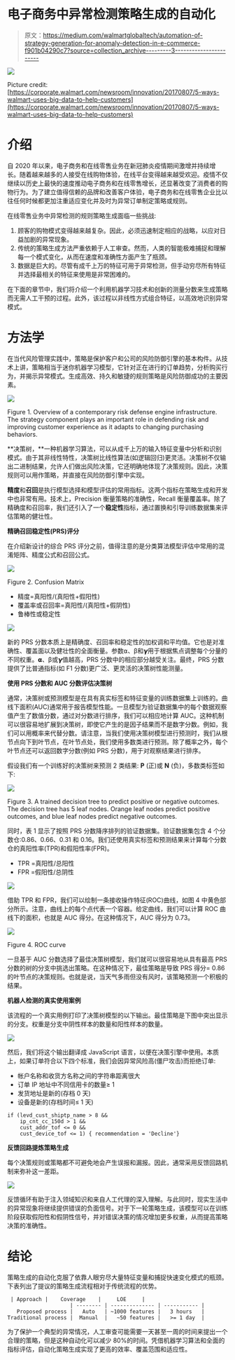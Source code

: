 # 电子商务中异常检测策略生成的自动化

> 原文：<https://medium.com/walmartglobaltech/automation-of-strategy-generation-for-anomaly-detection-in-e-commerce-f901b04290c7?source=collection_archive---------3----------------------->

![](img/a9f5055a187c2fad74ecea9ddd935d70.png)

Picture credit: [https://corporate.walmart.com/newsroom/innovation/20170807/5-ways-walmart-uses-big-data-to-help-customers](https://corporate.walmart.com/newsroom/innovation/20170807/5-ways-walmart-uses-big-data-to-help-customers)

# 介绍

自 2020 年以来，电子商务和在线零售业务在新冠肺炎疫情期间激增并持续增长。随着越来越多的人接受在线购物体验，在线平台变得越来越受欢迎。疫情不仅继续以历史上最快的速度推动电子商务和在线零售增长，还显著改变了消费者的购物行为。为了建立值得信赖的品牌和改善客户体验，电子商务和在线零售企业比以往任何时候都更加注重适应变化并及时为异常订单制定策略或规则。

在线零售业务中异常检测的规则策略生成面临一些挑战:

1.  顾客的购物模式变得越来越复杂。因此，必须迅速制定相应的战略，以应对日益加剧的异常现象。
2.  传统的策略生成方法严重依赖于人工审查。然而，人类的智能极难捕捉和理解每一个模式变化，从而在速度和准确性方面产生了瓶颈。
3.  数据是巨大的。尽管有成千上万的特征可用于异常检测，但手动穷尽所有特征并选择最相关的特征来使用是非常困难的。

在下面的章节中，我们将介绍一个利用机器学习技术和创新的测量分数来生成策略而无需人工干预的过程。此外，该过程以非线性方式组合特征，以高效地识别异常模式。

# 方法学

在当代风险管理实践中，策略是保护客户和公司的风险防御引擎的基本构件。从技术上讲，策略相当于迷你机器学习模型，它针对正在进行的订单趋势，分析购买行为，并揭示异常模式。生成高效、持久和敏捷的规则策略是风险防御成功的主要因素。

![](img/81bb5705b1d5153d5ff308c48dbe3aba.png)

Figure 1\. Overview of a contemporary risk defense engine infrastructure. The strategy component plays an important role in defending risk and improving customer experience as it adapts to changing purchasing behaviors.

**决策树，**一种机器学习算法，可以从成千上万的输入特征变量中分析和识别模式。由于其非线性特性，决策树比线性算法(如逻辑回归)更灵活。决策树不仅输出二进制结果，允许人们做出风险决策，它还明确地体现了决策规则。因此，决策规则可以用作策略，并直接在风险防御引擎中实现。

**精度**和**召回**是执行模型选择和模型评估的常用指标。这两个指标在策略生成和开发中也非常有用。技术上，Precision 衡量策略的准确性，Recall 衡量覆盖率。除了精确度和召回率，我们还引入了一个**稳定性**指标，通过置换和引导训练数据集来评估策略的健壮性。

**精确召回稳定性(PRS)评分**

在介绍新设计的综合 PRS 评分之前，值得注意的是分类算法模型评估中常用的混淆矩阵、精度公式和召回公式。

![](img/e50b12736216faf6e6fbf1de19b1a159.png)

Figure 2\. Confusion Matrix

*   精度=真阳性/(真阳性+假阳性)
*   覆盖率或召回率=真阳性/(真阳性+假阴性)
*   鲁棒性或稳定性

![](img/7097073f8622a95ba3e1908d67254d1b.png)

新的 PRS 分数本质上是精确度、召回率和稳定性的加权调和平均值。它也是对准确性、覆盖面以及健壮性的全面衡量。参数⍺、β和𝞬用于根据焦点调整每个分量的不同权重。⍺、β或𝞬值越高，PRS 分数中的相应部分越受关注。最终，PRS 分数提供了比普通指标(如 F1 分数)更广泛、更灵活的决策树性能测量。

**使用 PRS 分数和 AUC 分数评估决策树**

通常，决策树或预测模型是在具有真实标签和特征变量的训练数据集上训练的。曲线下面积(AUC)通常用于报告模型性能。一旦模型为验证数据集中的每个数据观察值产生了数值分数，通过对分数进行排序，我们可以相应地计算 AUC。这种机制可以很容易地扩展到决策树，即使它产生的是因子结果而不是数字分数。例如，我们可以用概率来代替分数。请注意，当我们使用决策树模型进行预测时，我们从根节点向下到叶节点，在叶节点处，我们使用多数类进行预测。除了概率之外，每个叶节点还可以返回数字分数(例如 PRS 分数)，用于对观察结果进行排序。

假设我们有一个训练好的决策树来预测 2 类结果: **P** (正)或 **N** (负)，多数类标签如下:

![](img/346faaca271f06a3d2109921d58d0d3d.png)

Figure 3\. A trained decision tree to predict positive or negative outcomes. The decision tree has 5 leaf nodes. Orange leaf nodes predict positive outcomes, and blue leaf nodes predict negative outcomes.

同时，表 1 显示了按照 PRS 分数降序排列的验证数据集。验证数据集包含 4 个分数仓:0.86、0.66、0.31 和 0.16。我们还使用真实标签和预测结果来计算每个分数仓的真阳性率(TPR)和假阳性率(FPR)。

*   TPR =真阳性/总阳性
*   FPR =假阳性/总阴性

![](img/7f7d256c566331f94598dd83fa02255e.png)

借助 TPR 和 FPR，我们可以绘制一条接收操作特征(ROC)曲线，如图 4 中黄色部分所示。注意，曲线上的每个点代表一个容器。给定曲线，我们可以计算 ROC 曲线下的面积，也就是 AUC 得分。在这种情况下，AUC 得分为 0.73。

![](img/8d6aef625855f960cde4074469cb4f1f.png)

Figure 4\. ROC curve

一旦基于 AUC 分数选择了最佳决策树模型，我们就可以很容易地从具有最高 PRS 分数的树的分支中挑选出策略。在这种情况下，最佳策略是导致 PRS 得分= 0.86 的叶节点的决策规则。也就是说，当天气多雨但没有风时，该策略预测一个积极的结果。

**机器人检测的真实使用案例**

该流程的一个真实用例打印了决策树模型的以下输出。最佳策略是下图中突出显示的分支。权重是分支中阴性样本的数量和阳性样本的数量。

![](img/27584664979f626d409b9c6940c88e9d.png)

然后，我们将这个输出翻译成 JavaScript 语言，以便在决策引擎中使用。本质上，如果订单符合以下四个标准，我们会因异常风险高(僵尸攻击)而拒绝订单:

*   帐户名称和收货方名称之间的字符串距离很大
*   订单 IP 地址中不同信用卡的数量≥ 1
*   发货地址是新的(存档 0 天)
*   设备是新的(存档时间≤ 1 天)

```
if (levd_cust_shiptp_name > 8 && 
    ip_cnt_cc_150d > 1 && 
    cust_addr_tof <= 0 && 
    cust_device_tof <= 1) { recommendation = 'Decline'}
```

**反馈回路提炼策略生成**

每个决策规则或策略都不可避免地会产生误报和漏报。因此，通常采用反馈回路机制来弥补这一差距。

![](img/5d1c1b305563f92b1ca01d90c6e3a9d6.png)

反馈循环有助于注入领域知识和来自人工代理的深入理解。与此同时，现实生活中的异常现象将继续提供错误的负面信号。对于下一轮策略生成，该模型可以在训练阶段获取假阳性和假阴性信号，并对错误决策的情况增加更多权重，从而提高策略决策的准确性。

# 结论

策略生成的自动化克服了依靠人眼穷尽大量特征变量和捕捉快速变化模式的瓶颈。下表列出了提议的策略生成流程相对于传统流程的优势。

```
 | Approach |    Coverage    |     LOE     |
                    | -------- | -------------- | ----------- |
   Proposed process |   Auto   | ~1000 features |   3 hours   |
Traditional process |  Manual  |   ~50 features |   >= 1 day  |
```

为了保护一个典型的异常情况，人工审查可能需要一天甚至一周的时间来提出一个合理的策略，但是这种自动化可以减少 80%的时间。凭借机器学习算法和全面的指标评估，自动化策略生成实现了更高的效率、覆盖范围和适应性。